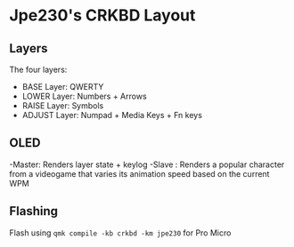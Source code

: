 # Jpe230's CRKBD Layout

## Layers
The four layers:
- BASE Layer: QWERTY
- LOWER Layer: Numbers + Arrows
- RAISE Layer: Symbols
- ADJUST Layer: Numpad + Media Keys + Fn keys

## OLED
-Master: Renders layer state + keylog
-Slave : Renders a popular character from a videogame that varies its animation speed based on the current WPM

## Flashing
Flash using `qmk compile -kb crkbd -km jpe230` for Pro Micro
